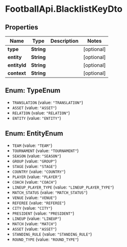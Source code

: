 # FootballApi.BlacklistKeyDto

## Properties
Name | Type | Description | Notes
------------ | ------------- | ------------- | -------------
**type** | **String** |  | [optional] 
**entity** | **String** |  | [optional] 
**entityId** | **String** |  | [optional] 
**context** | **String** |  | [optional] 

<a name="TypeEnum"></a>
## Enum: TypeEnum

* `TRANSLATION` (value: `"TRANSLATION"`)
* `ASSET` (value: `"ASSET"`)
* `RELATION` (value: `"RELATION"`)
* `ENTITY` (value: `"ENTITY"`)


<a name="EntityEnum"></a>
## Enum: EntityEnum

* `TEAM` (value: `"TEAM"`)
* `TOURNAMENT` (value: `"TOURNAMENT"`)
* `SEASON` (value: `"SEASON"`)
* `GROUP` (value: `"GROUP"`)
* `STAGE` (value: `"STAGE"`)
* `COUNTRY` (value: `"COUNTRY"`)
* `PLAYER` (value: `"PLAYER"`)
* `COACH` (value: `"COACH"`)
* `LINEUP_PLAYER_TYPE` (value: `"LINEUP_PLAYER_TYPE"`)
* `MATCH_STATUS` (value: `"MATCH_STATUS"`)
* `VENUE` (value: `"VENUE"`)
* `REFEREE` (value: `"REFEREE"`)
* `CITY` (value: `"CITY"`)
* `PRESIDENT` (value: `"PRESIDENT"`)
* `LINEUP` (value: `"LINEUP"`)
* `MATCH` (value: `"MATCH"`)
* `ASSET` (value: `"ASSET"`)
* `STANDING_RULE` (value: `"STANDING_RULE"`)
* `ROUND_TYPE` (value: `"ROUND_TYPE"`)

